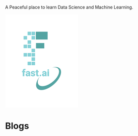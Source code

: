  A Peaceful place to learn Data Science and Machine Learning. 

![Image of fast.ai logo](images/logo.png)


# Blogs 
 

